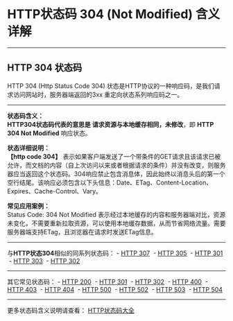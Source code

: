 # HTTP状态码 304 (Not Modified) 含义详解

---

## HTTP 304 状态码

HTTP 304 (Http Status Code 304) 状态是HTTP协议的一种响应码，是我们请求访问网站时，服务器端返回的3xx 重定向状态系列响应码之一。

---

**状态码含义：**  
**HTTP304状态码代表的意思是** **请求资源与本地缓存相同，未修改**，即 **HTTP 304 Not Modified** 响应状态。

**状态详细说明：**  
**【http code 304】** 表示如果客户端发送了一个带条件的GET请求且该请求已被允许，而文档的内容（自上次访问以来或者根据请求的条件）并没有改变，则服务器应当返回这个状态码。304响应禁止包含消息体，因此始终以消息头后的第一个空行结尾。该响应必须包含以下头信息：Date、ETag、Content-Location、Expires、Cache-Control、Vary。

**常见应用案例：**  
Status Code: 304 Not Modified 表示经过本地缓存的内容和服务器端对比，资源未变化，不需要重新拉取资源，可以使用本地缓存数据，从而节省网络流量。需要服务器端支持ETag，且浏览器在请求时发送ETag信息。

  

---

与**HTTP状态304**相似的同系列状态码： - [HTTP 307](https://github.com/CrayonL/AllHttpStatusCodes/blob/master/HTTPStatusCode/3xx_Redirection/Code_307.md "HTTP 307详细说明")
 - [HTTP 305](https://github.com/CrayonL/AllHttpStatusCodes/blob/master/HTTPStatusCode/3xx_Redirection/Code_305.md "HTTP 305详细说明")
 - [HTTP 301](https://github.com/CrayonL/AllHttpStatusCodes/blob/master/HTTPStatusCode/3xx_Redirection/Code_301.md "HTTP 301详细说明")
 - [HTTP 303](https://github.com/CrayonL/AllHttpStatusCodes/blob/master/HTTPStatusCode/3xx_Redirection/Code_303.md "HTTP 303详细说明")
 - [HTTP 302](https://github.com/CrayonL/AllHttpStatusCodes/blob/master/HTTPStatusCode/3xx_Redirection/Code_302.md "HTTP 302详细说明")

---

其它常见状态码： - [HTTP 200](https://github.com/CrayonL/AllHttpStatusCodes/blob/master/HTTPStatusCode/2xx_Success/Code_200.md "HTTP 200详细说明")
 - [HTTP 301](https://github.com/CrayonL/AllHttpStatusCodes/blob/master/HTTPStatusCode/3xx_Redirection/Code_301.md "HTTP 301详细说明")
 - [HTTP 302](https://github.com/CrayonL/AllHttpStatusCodes/blob/master/HTTPStatusCode/3xx_Redirection/Code_302.md "HTTP 302详细说明")
 - [HTTP 400](https://github.com/CrayonL/AllHttpStatusCodes/blob/master/HTTPStatusCode/4xx_ClientErrors/Code_400.md "HTTP 400详细说明")
 - [HTTP 403](https://github.com/CrayonL/AllHttpStatusCodes/blob/master/HTTPStatusCode/4xx_ClientErrors/Code_403.md "HTTP 403详细说明")
 - [HTTP 404](https://github.com/CrayonL/AllHttpStatusCodes/blob/master/HTTPStatusCode/4xx_ClientErrors/Code_404.md "HTTP 404详细说明")
 - [HTTP 500](https://github.com/CrayonL/AllHttpStatusCodes/blob/master/HTTPStatusCode/5xx_ServerErrors/Code_500.md "HTTP 500详细说明")
 - [HTTP 502](https://github.com/CrayonL/AllHttpStatusCodes/blob/master/HTTPStatusCode/5xx_ServerErrors/Code_502.md "HTTP 502详细说明")
 - [HTTP 503](https://github.com/CrayonL/AllHttpStatusCodes/blob/master/HTTPStatusCode/5xx_ServerErrors/Code_503.md "HTTP 503详细说明")
 - [HTTP 504](https://github.com/CrayonL/AllHttpStatusCodes/blob/master/HTTPStatusCode/5xx_ServerErrors/Code_504.md "HTTP 504详细说明")

---

更多状态码含义说明请查看： [HTTP状态码大全](https://github.com/CrayonL/AllHttpStatusCodes)